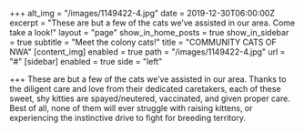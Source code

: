 +++
alt_img = "/images/1149422-4.jpg"
date = 2019-12-30T06:00:00Z
excerpt = "These are but a few of the cats we’ve assisted in our area. Come take a look!"
layout = "page"
show_in_home_posts = true
show_in_sidebar = true
subtitle = "Meet the colony cats!"
title = "COMMUNITY CATS OF NWA"
[content_img]
enabled = true
path = "/images/1149422-4.jpg"
url = "#"
[sidebar]
enabled = true
side = "left"

+++
These are but a few of the cats we’ve assisted in our area. Thanks to the diligent care and love from their dedicated caretakers, each of these sweet, shy kitties are spayed/neutered, vaccinated, and given proper care. Best of all, none of them will ever struggle with raising kittens, or experiencing the instinctive drive to fight for breeding territory.
